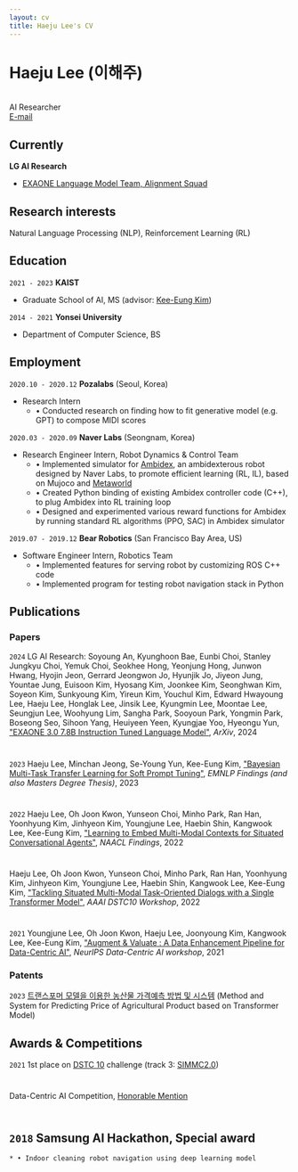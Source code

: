 ```yaml
---
layout: cv
title: Haeju Lee's CV
---
```

# Haeju Lee (이해주)  
<br>
AI Researcher

<div id="webaddress">
<a href="mailto: lhg912@gmail.com">E-mail</a>
</div>


## Currently

__LG AI Research__

- [EXAONE Language Model Team, Alignment Squad](https://linkedin.com/in/haeju-lee)

## Research interests

Natural Language Processing (NLP), Reinforcement Learning (RL)

## Education


`2021 - 2023`
__KAIST__

- Graduate School of AI, MS (advisor: [Kee-Eung Kim](http://ailab.kaist.ac.kr/users/kekim))

`2014 - 2021`
__Yonsei University__

- Department of Computer Science, BS

## Employment

`2020.10 - 2020.12`
__Pozalabs__ (Seoul, Korea)

- Research Intern
    * • Conducted research on finding how to fit generative model (e.g. GPT) to compose MIDI scores

`2020.03 - 2020.09`
__Naver Labs__ (Seongnam, Korea)

- Research Engineer Intern, Robot Dynamics & Control Team
    * • Implemented simulator for [Ambidex](https://youtu.be/NWEPEfRJ_3g), an ambidexterous robot designed by Naver Labs, to promote efficient learning (RL, IL), based on Mujoco and [Metaworld](https://meta-world.github.io)
    * • Created Python binding of existing Ambidex controller code (C++), to plug Ambidex into RL training loop
    * • Designed and experimented various reward functions for Ambidex by running standard RL algorithms (PPO, SAC) in Ambidex simulator

`2019.07 - 2019.12`
__Bear Robotics__ (San Francisco Bay Area, US)

- Software Engineer Intern, Robotics Team
    * • Implemented features for serving robot by customizing ROS C++ code
    * • Implemented program for testing robot navigation stack in Python


## Publications

### Papers
`2024`
LG AI Research: Soyoung An, Kyunghoon Bae, Eunbi Choi, Stanley Jungkyu Choi, Yemuk Choi, Seokhee Hong, Yeonjung Hong, Junwon Hwang, Hyojin Jeon, Gerrard Jeongwon Jo, Hyunjik Jo, Jiyeon Jung, Yountae Jung, Euisoon Kim, Hyosang Kim, Joonkee Kim, Seonghwan Kim, Soyeon Kim, Sunkyoung Kim, Yireun Kim, Youchul Kim, Edward Hwayoung Lee, Haeju Lee, Honglak Lee, Jinsik Lee, Kyungmin Lee, Moontae Lee, Seungjun Lee, Woohyung Lim, Sangha Park, Sooyoun Park, Yongmin Park, Boseong Seo, Sihoon Yang, Heuiyeen Yeen, Kyungjae Yoo, Hyeongu Yun, ["EXAONE 3.0 7.8B Instruction Tuned Language Model"](https://arxiv.org/abs/2408.03541), *ArXiv*, 2024
<div style=" width: 0.8em; height: 0.8em;"></div>

`2023`
Haeju Lee, Minchan Jeong, Se-Young Yun, Kee-Eung Kim, ["Bayesian Multi-Task Transfer Learning for Soft Prompt Tuning"](https://aclanthology.org/2023.findings-emnlp.329.pdf), *EMNLP Findings (and also Masters Degree Thesis)*, 2023
<div style=" width: 0.8em; height: 0.8em;"></div>

`2022`
Haeju Lee, Oh Joon Kwon, Yunseon Choi, Minho Park, Ran Han, Yoonhyung Kim, Jinhyeon Kim, Youngjune Lee, Haebin Shin, Kangwook Lee, Kee-Eung Kim, ["Learning to Embed Multi-Modal Contexts for Situated Conversational Agents"](https://aclanthology.org/2022.findings-naacl.61/), *NAACL Findings*, 2022
<div style=" width: 0.8em; height: 0.8em;"></div>

Haeju Lee, Oh Joon Kwon, Yunseon Choi, Minho Park, Ran Han, Yoonhyung Kim, Jinhyeon Kim, Youngjune Lee, Haebin Shin, Kangwook Lee, Kee-Eung Kim, ["Tackling Situated Multi-Modal Task-Oriented Dialogs with a Single Transformer Model"](http://ailab.kaist.ac.kr/papers/LKC2022TACKLING), *AAAI DSTC10 Workshop*, 2022
<div style=" width: 0.8em; height: 0.8em;"></div>

`2021`
Youngjune Lee, Oh Joon Kwon, Haeju Lee, Joonyoung Kim, Kangwook Lee, Kee-Eung Kim, ["Augment & Valuate : A Data Enhancement Pipeline for Data-Centric AI"](https://datacentricai.org/neurips21/papers/154_CameraReady_[154]Augment&ValuateAdataenhancementpipelineforDataCentricAI.pdf), *NeurIPS Data-Centric AI workshop*, 2021

### Patents

`2023`
[트랜스포머 모델을 이용한 농산물 가격예측 방법 및 시스템](https://github.com/heyzude/markdown-cv/blob/master/assets/Patents/06.%20%EC%B6%9C%EC%9B%90%EC%82%AC%EC%8B%A4%EC%A6%9D%EB%AA%85%EC%9B%90_%EB%86%8D%EC%82%B0%EB%AC%BC%EA%B0%80%EA%B2%A9%EC%98%88%EC%B8%A1%EB%B0%A9%EB%B2%95%EB%B0%8F%EC%8B%9C%EC%8A%A4%ED%85%9C(10-2023-0000951)_%EC%86%90%ED%9A%A8%EC%83%81_DP220112.pdf)
(Method and System for Predicting Price of Agricultural Product based on Transformer Model)

## Awards & Competitions

`2021`
1st place on [DSTC 10](https://dstc10.dstc.community/) challenge (track 3: [SIMMC2.0](https://github.com/facebookresearch/simmc2/tree/main/dstc10))

<div style=" width: 0.8em; height: 0.8em;"></div>

Data-Centric AI Competition, [Honorable Mention](https://www.deeplearning.ai/blog/data-centric-ai-competition-kaist-aiprlab/)

<div style=" width: 0.8em; height: 0.8em;"></div>


`2018`
Samsung AI Hackathon, Special award
- 
    * • Indoor cleaning robot navigation using deep learning model


<!-- ### Footer

Last updated: May 2013 -->


